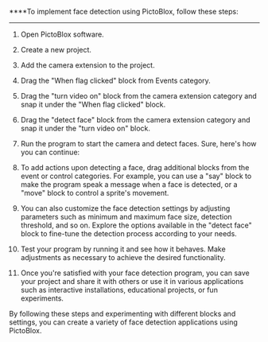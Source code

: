 ****To implement face detection using PictoBlox, follow these steps:
****
1. Open PictoBlox software.
2. Create a new project.
3. Add the camera extension to the project.
4. Drag the "When flag clicked" block from Events category.
5. Drag the "turn video on" block from the camera extension category and snap it under the "When flag clicked" block.
6. Drag the "detect face" block from the camera extension category and snap it under the "turn video on" block.
7. Run the program to start the camera and detect faces.
Sure, here's how you can continue:

8. To add actions upon detecting a face, drag additional blocks from the event or control categories. For example, you can use a "say" block to make the program speak a message when a face is detected, or a "move" block to control a sprite's movement.

9. You can also customize the face detection settings by adjusting parameters such as minimum and maximum face size, detection threshold, and so on. Explore the options available in the "detect face" block to fine-tune the detection process according to your needs.

10. Test your program by running it and see how it behaves. Make adjustments as necessary to achieve the desired functionality.

11. Once you're satisfied with your face detection program, you can save your project and share it with others or use it in various applications such as interactive installations, educational projects, or fun experiments.

By following these steps and experimenting with different blocks and settings, you can create a variety of face detection applications using PictoBlox.
